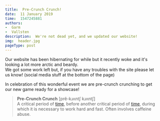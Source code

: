 ```yaml
---
title:  Pre-Crunch Crunch!
date:  11 January 2019
time:  1547245881
authors:
-  Garm
-  Vallsten
description:  We're not dead yet, and we updated our website!
img:  header.jpg
pageType: post
---
```

Our website has been hibernating for while but it recently woke and it's looking a lot more arctic and beardy.  
We got some work left but, if you have any troubles with the site please let us know! (social media stuff at the bottom of the page)

In celebration of this wonderful event we are pre-crunch crunching to get our new game ready for a showcase!

> **Pre-Crunch Crunch** [prê-kɹʌntʃ kɹʌntʃ]  
> A critical period of [time](https://en.wiktionary.org/wiki/time "time"), before another critical period of [time](https://en.wiktionary.org/wiki/time "time"), during which it is necessary to work hard and fast. Often involves caffeine abuse.
